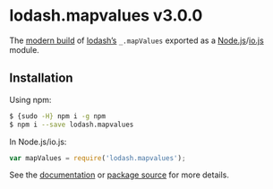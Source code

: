 # lodash.mapvalues v3.0.0

The [modern build](https://github.com/lodash/lodash/wiki/Build-Differences) of [lodash’s](https://lodash.com/) `_.mapValues` exported as a [Node.js](http://nodejs.org/)/[io.js](https://iojs.org/) module.

## Installation

Using npm:

```bash
$ {sudo -H} npm i -g npm
$ npm i --save lodash.mapvalues
```

In Node.js/io.js:

```js
var mapValues = require('lodash.mapvalues');
```

See the [documentation](https://lodash.com/docs#mapValues) or [package source](https://github.com/lodash/lodash/blob/3.0.0-npm-packages/lodash.mapvalues) for more details.
